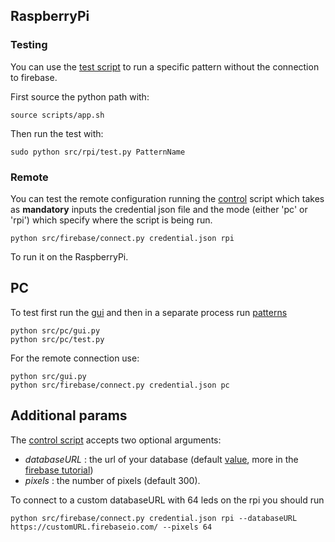 ## RaspberryPi

### Testing
You can use the [test script](src/rpi/test.py) to run a specific pattern without the connection to firebase.

First source the python path with:
```shell script
source scripts/app.sh  
```

Then run the test with:
```shell script
sudo python src/rpi/test.py PatternName 
```

### Remote

You can test the remote configuration running the [control](src/firebase/control.py) script which takes as **mandatory** inputs 
the credential json file and the mode (either 'pc' or 'rpi') which specify where the script is being run.

```shell script
python src/firebase/connect.py credential.json rpi
```
To run it on the RaspberryPi.



## PC
To test first run the [gui](src/pc/gui.py) and then in a separate process run [patterns](./src/pc/test.py)
```shell script
python src/pc/gui.py
python src/pc/test.py
```

For the remote connection use:
```shell script
python src/gui.py
python src/firebase/connect.py credential.json pc
```



## Additional params
The [control script](src/firebase/control.py)  accepts two optional arguments:
- _databaseURL_ : the url of your database (default [value](https://ledypie.firebaseio.com/), more in the [firebase tutorial](https://rominirani.com/tutorial-mit-app-inventor-firebase-4be95051c325))
- _pixels_ : the number of pixels (default 300).

To connect to a custom databaseURL with 64 leds on the rpi you should run

```shell script
python src/firebase/connect.py credential.json rpi --databaseURL https://customURL.firebaseio.com/ --pixels 64
```
